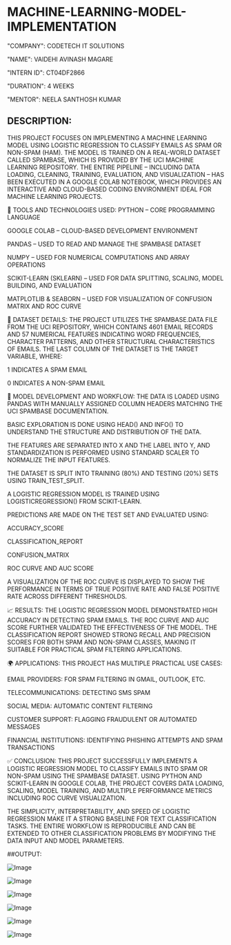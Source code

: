 # MACHINE-LEARNING-MODEL-IMPLEMENTATION

"COMPANY": CODETECH IT SOLUTIONS

"NAME": VAIDEHI AVINASH MAGARE

"INTERN ID": CT04DF2866

"DURATION": 4 WEEKS

"MENTOR": NEELA SANTHOSH KUMAR

## DESCRIPTION: 

THIS PROJECT FOCUSES ON IMPLEMENTING A MACHINE LEARNING MODEL USING LOGISTIC REGRESSION TO CLASSIFY EMAILS AS SPAM OR NON-SPAM (HAM). THE MODEL IS TRAINED ON A REAL-WORLD DATASET CALLED SPAMBASE, WHICH IS PROVIDED BY THE UCI MACHINE LEARNING REPOSITORY. THE ENTIRE PIPELINE – INCLUDING DATA LOADING, CLEANING, TRAINING, EVALUATION, AND VISUALIZATION – HAS BEEN EXECUTED IN A GOOGLE COLAB NOTEBOOK, WHICH PROVIDES AN INTERACTIVE AND CLOUD-BASED CODING ENVIRONMENT IDEAL FOR MACHINE LEARNING PROJECTS.

🔧 TOOLS AND TECHNOLOGIES USED:
PYTHON – CORE PROGRAMMING LANGUAGE

GOOGLE COLAB – CLOUD-BASED DEVELOPMENT ENVIRONMENT

PANDAS – USED TO READ AND MANAGE THE SPAMBASE DATASET

NUMPY – USED FOR NUMERICAL COMPUTATIONS AND ARRAY OPERATIONS

SCIKIT-LEARN (SKLEARN) – USED FOR DATA SPLITTING, SCALING, MODEL BUILDING, AND EVALUATION

MATPLOTLIB & SEABORN – USED FOR VISUALIZATION OF CONFUSION MATRIX AND ROC CURVE

📂 DATASET DETAILS:
THE PROJECT UTILIZES THE SPAMBASE.DATA FILE FROM THE UCI REPOSITORY, WHICH CONTAINS 4601 EMAIL RECORDS AND 57 NUMERICAL FEATURES INDICATING WORD FREQUENCIES, CHARACTER PATTERNS, AND OTHER STRUCTURAL CHARACTERISTICS OF EMAILS. THE LAST COLUMN OF THE DATASET IS THE TARGET VARIABLE, WHERE:

1 INDICATES A SPAM EMAIL

0 INDICATES A NON-SPAM EMAIL

🧠 MODEL DEVELOPMENT AND WORKFLOW:
THE DATA IS LOADED USING PANDAS WITH MANUALLY ASSIGNED COLUMN HEADERS MATCHING THE UCI SPAMBASE DOCUMENTATION.

BASIC EXPLORATION IS DONE USING HEAD() AND INFO() TO UNDERSTAND THE STRUCTURE AND DISTRIBUTION OF THE DATA.

THE FEATURES ARE SEPARATED INTO X AND THE LABEL INTO Y, AND STANDARDIZATION IS PERFORMED USING STANDARD SCALER TO NORMALIZE THE INPUT FEATURES.

THE DATASET IS SPLIT INTO TRAINING (80%) AND TESTING (20%) SETS USING TRAIN_TEST_SPLIT.

A LOGISTIC REGRESSION MODEL IS TRAINED USING LOGISTICREGRESSION() FROM SCIKIT-LEARN.

PREDICTIONS ARE MADE ON THE TEST SET AND EVALUATED USING:

ACCURACY_SCORE

CLASSIFICATION_REPORT

CONFUSION_MATRIX

ROC CURVE AND AUC SCORE

A VISUALIZATION OF THE ROC CURVE IS DISPLAYED TO SHOW THE PERFORMANCE IN TERMS OF TRUE POSITIVE RATE AND FALSE POSITIVE RATE ACROSS DIFFERENT THRESHOLDS.

📈 RESULTS:
THE LOGISTIC REGRESSION MODEL DEMONSTRATED HIGH ACCURACY IN DETECTING SPAM EMAILS. THE ROC CURVE AND AUC SCORE FURTHER VALIDATED THE EFFECTIVENESS OF THE MODEL. THE CLASSIFICATION REPORT SHOWED STRONG RECALL AND PRECISION SCORES FOR BOTH SPAM AND NON-SPAM CLASSES, MAKING IT SUITABLE FOR PRACTICAL SPAM FILTERING APPLICATIONS.

🌍 APPLICATIONS:
THIS PROJECT HAS MULTIPLE PRACTICAL USE CASES:

EMAIL PROVIDERS: FOR SPAM FILTERING IN GMAIL, OUTLOOK, ETC.

TELECOMMUNICATIONS: DETECTING SMS SPAM

SOCIAL MEDIA: AUTOMATIC CONTENT FILTERING

CUSTOMER SUPPORT: FLAGGING FRAUDULENT OR AUTOMATED MESSAGES

FINANCIAL INSTITUTIONS: IDENTIFYING PHISHING ATTEMPTS AND SPAM TRANSACTIONS

✅ CONCLUSION:
THIS PROJECT SUCCESSFULLY IMPLEMENTS A LOGISTIC REGRESSION MODEL TO CLASSIFY EMAILS INTO SPAM OR NON-SPAM USING THE SPAMBASE DATASET. USING PYTHON AND SCIKIT-LEARN IN GOOGLE COLAB, THE PROJECT COVERS DATA LOADING, SCALING, MODEL TRAINING, AND MULTIPLE PERFORMANCE METRICS INCLUDING ROC CURVE VISUALIZATION.

THE SIMPLICITY, INTERPRETABILITY, AND SPEED OF LOGISTIC REGRESSION MAKE IT A STRONG BASELINE FOR TEXT CLASSIFICATION TASKS. THE ENTIRE WORKFLOW IS REPRODUCIBLE AND CAN BE EXTENDED TO OTHER CLASSIFICATION PROBLEMS BY MODIFYING THE DATA INPUT AND MODEL PARAMETERS.

##OUTPUT:

![Image](https://github.com/user-attachments/assets/fbefa8d2-813b-4252-a396-6191cf7e6d55)

![Image](https://github.com/user-attachments/assets/87940e7f-4b97-472c-813a-8a4ab54639bd)

![Image](https://github.com/user-attachments/assets/3360d4b9-05f7-4036-9ffd-bff98f9a7f28)

![Image](https://github.com/user-attachments/assets/8d4f3ee4-685e-46c2-a341-3ef633075017)

![Image](https://github.com/user-attachments/assets/273f2753-f33f-4baf-8632-63824742f4e4)

![Image](https://github.com/user-attachments/assets/7b749ff9-767a-47e9-aea3-d2bb3669b91f)
